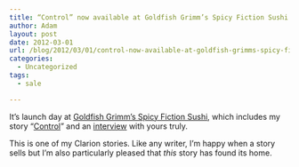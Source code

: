 ```yaml
---
title: “Control” now available at Goldfish Grimm’s Spicy Fiction Sushi
author: Adam
layout: post
date: 2012-03-01
url: /blog/2012/03/01/control-now-available-at-goldfish-grimms-spicy-fiction-sushi/
categories:
  - Uncategorized
tags:
  - sale

---
```

It&#8217;s launch day at [Goldfish Grimm&#8217;s Spicy Fiction Sushi](1), which includes my story &#8220;[Control](2)&#8221; and an [interview](3) with yours truly.

This is one of my Clarion stories. Like any writer, I&#8217;m happy when a story sells but I&#8217;m also particularly pleased that _this_ story has found its home.

 [1]: http://goldfishgrimm.com/
 [2]: http://goldfishgrimm.com/back-issues/issue-1-first-flight/control-adam-israel/
 [3]: http://goldfishgrimm.com/back-issues/issue-1-first-flight/control-adam-israel/interview-adam-israel/
